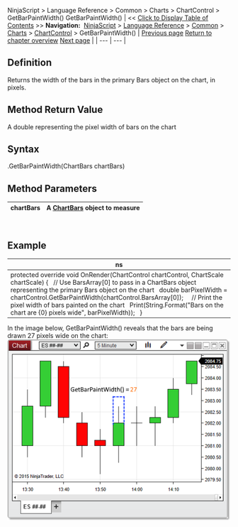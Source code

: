 ﻿
NinjaScript > Language Reference > Common > Charts > ChartControl > GetBarPaintWidth()
GetBarPaintWidth()
| << [Click to Display Table of Contents](chartcontrol_getbarpaintwidth.md) >> **Navigation:**     [NinjaScript](ninjascript-1.md) > [Language Reference](language_reference_wip-1.md) > [Common](common-1.md) > [Charts](chart-1.md) > [ChartControl](chartcontrol-1.md) > GetBarPaintWidth() | [Previous page](firsttimepainted-1.md) [Return to chapter overview](chartcontrol-1.md) [Next page](getslotindexbytime-1.md) |
| --- | --- |
## Definition
Returns the width of the bars in the primary Bars object on the chart, in pixels.
 
## Method Return Value
A double representing the pixel width of bars on the chart
 
## Syntax
<ChartControl>.GetBarPaintWidth(ChartBars chartBars)
 
## 
## Method Parameters
| chartBars | A [ChartBars](chartbars-1.md) object to measure |
| --- | --- |
 
## 
## Example
| ns |
| --- |
| protected override void OnRender(ChartControl chartControl, ChartScale chartScale) {    // Use BarsArray[0] to pass in a ChartBars object representing the primary Bars object on the chart    double barPixelWidth = chartControl.GetBarPaintWidth(chartControl.BarsArray[0]);      // Print the pixel width of bars painted on the chart    Print(String.Format("Bars on the chart are {0} pixels wide", barPixelWidth));    } |

In the image below, GetBarPaintWidth() reveals that the bars are being drawn 27 pixels wide on the chart:
 
![ChartControl_GetBarPaintWidth](chartcontrol_getbarpaintwidth.png)

